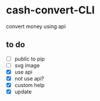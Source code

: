 # cash-convert-CLI

convert money using api

## to do

- [ ] public to pip
- [ ] svg image
- [x] use api
- [x] not use api?
- [x] custom help
- [x] update

